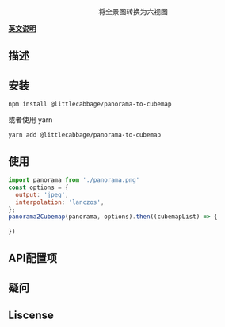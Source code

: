 <p align='center'>将全景图转换为六视图</p>
  <a href="README.md">
    <b>英文说明</b>
  </a>

## 描述



## 安装

`npm install @littlecabbage/panorama-to-cubemap`

或者使用 yarn

`yarn add @littlecabbage/panorama-to-cubemap`

## 使用

```js
import panorama from './panorama.png'
const options = {
  output: 'jpeg',
  interpolation: 'lanczos',
};
panorama2Cubemap(panorama, options).then((cubemapList) => {
  
})
```



## API配置项



## 疑问



## Liscense

